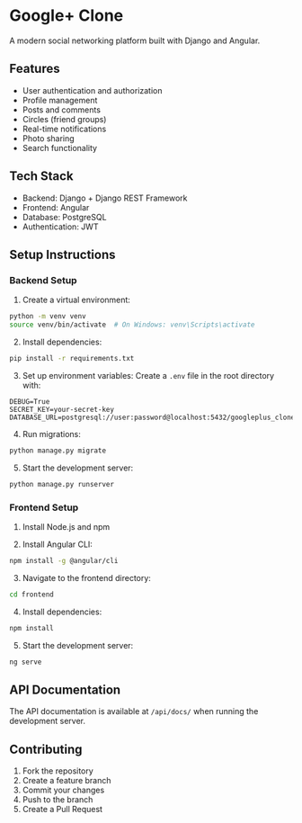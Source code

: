 # Google+ Clone

A modern social networking platform built with Django and Angular.

## Features

- User authentication and authorization
- Profile management
- Posts and comments
- Circles (friend groups)
- Real-time notifications
- Photo sharing
- Search functionality

## Tech Stack

- Backend: Django + Django REST Framework
- Frontend: Angular
- Database: PostgreSQL
- Authentication: JWT

## Setup Instructions

### Backend Setup

1. Create a virtual environment:
```bash
python -m venv venv
source venv/bin/activate  # On Windows: venv\Scripts\activate
```

2. Install dependencies:
```bash
pip install -r requirements.txt
```

3. Set up environment variables:
Create a `.env` file in the root directory with:
```
DEBUG=True
SECRET_KEY=your-secret-key
DATABASE_URL=postgresql://user:password@localhost:5432/googleplus_clone
```

4. Run migrations:
```bash
python manage.py migrate
```

5. Start the development server:
```bash
python manage.py runserver
```

### Frontend Setup

1. Install Node.js and npm

2. Install Angular CLI:
```bash
npm install -g @angular/cli
```

3. Navigate to the frontend directory:
```bash
cd frontend
```

4. Install dependencies:
```bash
npm install
```

5. Start the development server:
```bash
ng serve
```

## API Documentation

The API documentation is available at `/api/docs/` when running the development server.

## Contributing
1. Fork the repository
2. Create a feature branch
3. Commit your changes
4. Push to the branch
5. Create a Pull Request
